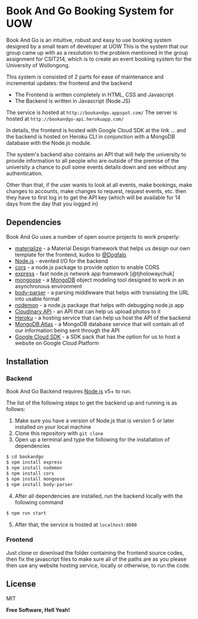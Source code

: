 # Book And Go Booking System for UOW

Book And Go is an intuitive, robust and easy to use booking system designed by a small team of developer at UOW
This is the system that our group came up with as a resolution to the problem mentioned in the group assignment
for CSIT214, which is to create an event booking system for the University of Wollongong.

This system is consisted of 2 parts for ease of maintenance and incremental updates: the frontend and the backend
- The Frontend is written completely in HTML, CSS and Javascript
- The Backend is written in Javascript (Node.JS)

The service is hosted at ``` http://bookandgo.appspot.com/ ```
The server is hosted at ``` http://bookandgo-api.herokuapp.com/ ```

In details, the frontend is hosted with Google Cloud SDK at the link ...
and the backend is hosted on Heroku CLI in conjunction with a MongoDB database
with the Node.js module.

The system's backend also contains an API that will help the university to provide information to all people
who are outside of the premise of the university a chance to pull some events details down and see without
any authentication.

Other than that, if the user wants to look at all events, make bookings, make changes to accounts, make changes
to request, request events, etc. then they have to first log in to get the API key (which will be available
for 14 days from the day that you logged in)

## Dependencies

Book And Go uses a number of open source projects to work properly:

* [materialize](https://github.com/Dogfalo/materialize) - a Material Design framework that helps us design our own template for the frontend, kudos to [@Dogfalo](https://github.com/Dogfalo)
* [Node.js](https://nodejs.org/) - evented I/O for the backend
* [cors](https://www.npmjs.com/package/cors) - a node.js package to provide option to enable CORS
* [express](http://expressjs.com) - fast node.js network app framework [@tjholowaychuk]
* [mongoose](https://www.npmjs.com/package/mongoose) - a [MongoDB](https://www.mongodb.com/) object modeling tool designed to work in an asynchronous environment
* [body-parser](https://www.npmjs.com/package/body-parser) - a parsing middleware that helps with translating the URL into usable format
* [nodemon](https://www.npmjs.com/package/nodemon) - a node.js package that helps with debugging node.js app
* [Cloudinary API](https://https://cloudinary.com) - an API that can help us upload photos to it 
* [Heroku](https://devcenter.heroku.com) - a hosting service that can help us host the API of the backend
* [MongoDB Atlas](https://cloud.mongodb.com) - a MongoDB database service that will contain all of our information being sent through the API
* [Google Cloud SDK](https://cloud.google.com/sdk/) - a SDK pack that has the option for us to host a website on Google Cloud Platform


## Installation
### Backend
Book And Go Backend requires [Node.js](https://nodejs.org/) v5+ to run.

The list of the following steps to get the backend up and running is as follows:
1. Make sure you have a version of Node.js that is version 5 or later installed on your local machine
2. Clone this repository with ```git clone```
3. Open up a terminal and type the following for the installation of dependencies
```sh
$ cd bookandgo
$ npm install express
$ npm install nodemon
$ npm install cors
$ npm install mongoose
$ npm install body-parser
```
4. After all dependencies are installed, run the backend locally with the following command
```sh
$ npm run start
```
5. After that, the service is hosted at ```localhost:8080```

### Frontend
Just clone or download the folder containing the frontend source codes, then fix the javascript files to make sure all of the paths are as you please then use any website hosting service, locally or otherwise, to run the code.

License
----

MIT


**Free Software, Hell Yeah!**


